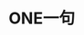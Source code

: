 <h1>ONE一句</h1>

<script>

  /*
  new Vue({
    el: '#OneVm',
    data: {
      content: '',
      author: '',
      APIUrl: 'https://api.xygeng.cn/one'
    },
    computed: {
      wrapStyle () {
        return {
          display: 'inline-block',
          position: 'relative'
        }
      },
      contentStyle () {
        return {
          display: 'inline-block',
          whiteSpace: 'pre-wrap'
        }
      },
      authorStyle () {
        return {
          display: 'inline-block',
          float: 'right',
          marginTop: '0'
        }
      }
    },
    methods: {
      getContent () {
        let _this = this;
        let xmlhttp;
        if (window.XMLHttpRequest) { // code for IE7+, Firefox, Chrome, Opera, Safari
            xmlhttp = new XMLHttpRequest();
        } else { // code for IE6, IE5
            xmlhttp = new ActiveXObject("Microsoft.XMLHTTP");
        }
        xmlhttp.onreadystatechange = function () {
          if (xmlhttp.readyState==4 && xmlhttp.status==200) {
              let status = JSON.parse(xmlhttp.responseText);
              _this.content = status.data.content;
              _this.author = '—— ' + status.data.origin;
              console.log(_this);
          }
        }
        xmlhttp.open("GET", this.APIUrl, true);
        xmlhttp.setRequestHeader("Content-Type", "application/x-www-form-urlencoded");
        xmlhttp.send();
      }
    },
    mounted () {
      this.getContent ();
    }
  })
  */

	let api = 'https://api.xygeng.cn/one';
    let xmlhttp;
    if (window.XMLHttpRequest) { // code for IE7+, Firefox, Chrome, Opera, Safari
        xmlhttp = new XMLHttpRequest();
    } else { // code for IE6, IE5
        xmlhttp = new ActiveXObject("Microsoft.XMLHTTP");
    }
    xmlhttp.onreadystatechange = function () {
        if (xmlhttp.readyState==4 && xmlhttp.status==200) {
            let content = JSON.parse(xmlhttp.responseText);
            let el = document.getElementById('main');
            let div = document.createElement('div');
            div.style.display = 'inline-block';
            div.style.position = 'relative';
            div.style.whiteSpace = 'pre-wrap';
            el.appendChild(div);
            let p = document.createElement('p');
            p.innerText = content.data.content;
            p.style.display = 'inline-block';
            div.appendChild(p);
            let br = document.createElement('br');
            br.style.userSelect = 'none';
            div.appendChild(br);
            let origin = document.createElement('p');
            origin.innerHTML = '—— ' + content.data.origin;
            origin.style.display = 'inline-block';
            origin.style.float = 'right';
            origin.style.marginTop = '0';
            div.appendChild(origin);
        }
    }
    xmlhttp.open("GET", api, true);
    xmlhttp.setRequestHeader("Content-Type", "application/x-www-form-urlencoded");
    xmlhttp.send();

</script>
